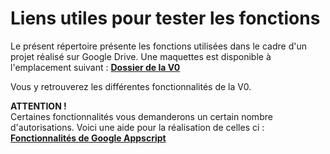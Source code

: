 # Liens utiles pour tester les fonctions

Le présent répertoire présente les fonctions utilisées dans le cadre d'un projet réalisé sur Google Drive. Une maquettes est disponible à l'emplacement suivant : [**Dossier de la V0**](https://drive.google.com/drive/folders/1uMJN_5erG4ZoBPR-7XtpucN0fmSuPfFc?usp=sharing)

Vous y retrouverez les différentes fonctionnalités de la V0.

**ATTENTION !**  
Certaines fonctionnalités vous demanderons un certain nombre d'autorisations. Voici une aide pour la réalisation de celles ci : [**Fonctionnalités de Google Appscript**](https://francoisbrucker.github.io/do-it/promos/2024-2025/Damien-Wolbert/mon/temps-1.2/)